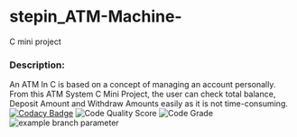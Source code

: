 # stepin_ATM-Machine-
C mini project
### Description:
An ATM In C is based on a concept of managing an account personally. From this ATM System C Mini Project, the user can check total balance, Deposit Amount and Withdraw Amounts easily as it is not time-consuming.
[![Codacy Badge](https://app.codacy.com/project/badge/Grade/7cd6905b28fc4d99832442d1445ebfb3)](https://www.codacy.com/gh/Madhavi526/stepin_ATM-Machine-/dashboard?utm_source=github.com&amp;utm_medium=referral&amp;utm_content=Madhavi526/stepin_ATM-Machine-&amp;utm_campaign=Badge_Grade)
![Code Quality Score](https://www.code-inspector.com/project/27580/score/svg)
![Code Grade](https://www.code-inspector.com/project/27580/status/svg)
![example branch parameter](https://github.com/github/docs/actions/workflows/main.yml/badge.svg?branch=feature-1)
